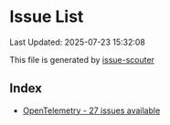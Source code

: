 # Issue List

Last Updated: 2025-07-23 15:32:08

This file is generated by [issue-scouter](https://github.com/ymtdzzz/issue-scouter)

## Index

- [OpenTelemetry - 27 issues available](./issues/OpenTelemetry.md)
